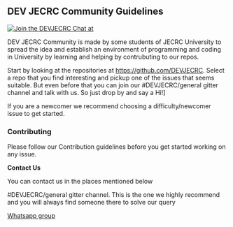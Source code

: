 ## DEV JECRC Community Guidelines

[![Join the DEVJECRC Chat at](https://img.shields.io/badge/gitter-join%20chat%20%E2%86%92-brightgreen.svg)](www.gitter.im/DEVJECRC/general)

DEV JECRC Community is made by some students of JECRC University to spread the idea and establish an environment of programming and coding in University by learning and helping by contrubuting to our repos.

Start by looking at the repositories at https://github.com/DEVJECRC. Select a repo that you find interesting and pickup one of the issues that seems suitable. But even before that you can join our #DEVJECRC/general gitter channel and talk with us. So just drop by and say a Hi!]

If you are a newcomer we recommend choosing a difficulty/newcomer issue to get started.

### Contributing

Please follow our Contribution guidelines before you get started working on any issue.

**Contact Us**

You can contact us in the places mentioned below

#DEVJECRC/general gitter channel. This is the one we highly recommend and you will always find someone there to solve our query

[Whatsapp group](https://chat.whatsapp.com/K4E6m8ybe1dKvKbVPlDK7Y)
